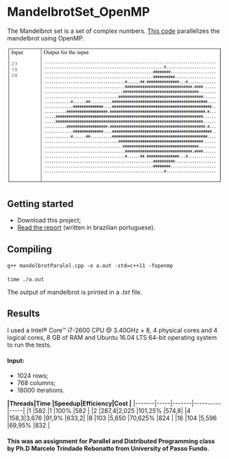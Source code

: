 # MandelbrotSet_OpenMP


The Mandelbrot set is a set of complex numbers. [This code](mandelbrotParalel.cpp) parallelizes the mandelbrot using OpenMP.


![Example](figures/example.PNG)


## Getting started

- Download this project;
- [Read the report](TechnicalReport_MandelbrotSetOpenMP.pdf) (written in brazilian portuguese).

## Compiling

```
g++ mandelbrotParalel.cpp -o a.out -std=c++11 -fopenmp

time ./a.out
```

The output of mandelbrot is printed in a *.txt* file.


## Results

I used a Intel® Core™ i7-2600 CPU @ 3.40GHz × 8, 4 physical cores and 4 logical cores, 8 GB of RAM and Ubuntu 16.04 LTS 64-bit operating system to run the tests.

#### Input: 
- 1024 rows;
- 768 columns;
- 18000 iterations.

**|Threads|Time |Speedup|Efficiency|Cost |**
  |-------|-----|-------|----------|-----|
  |1	  |582  |1      |100%      |582  |
  |2	  |287,4|2,025  |101,25%   |574,8|
  |4	  |158,3|3,676  |91,9%     |633,2|
  |8 	  |103  |5,650  |70,625%   |824  |
  |16 	  |104 	|5,596  |69,95%    |832  |

#### This was an assignment for Parallel and Distributed Programming class by Ph.D Marcelo Trindade Rebonatto from University of Passo Fundo.

